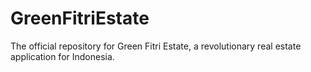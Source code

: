 # GreenFitriEstate
The official repository for Green Fitri Estate, a revolutionary real estate application for Indonesia.
